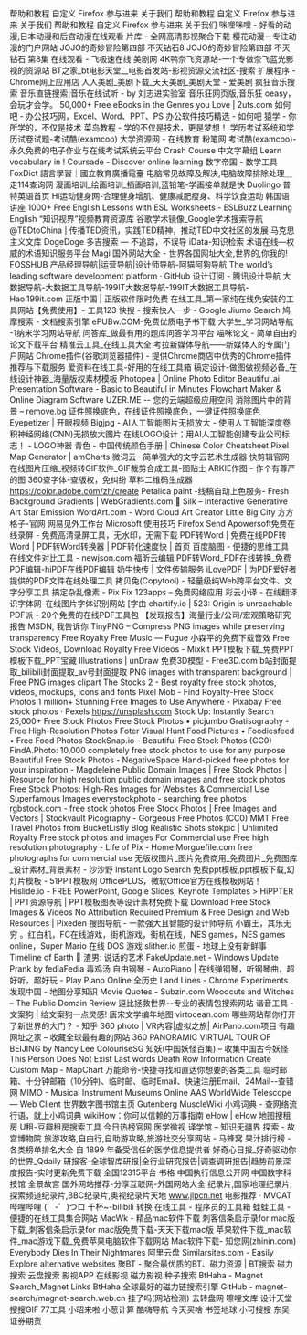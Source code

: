 帮助和教程
自定义 Firefox
参与进来
关于我们
帮助和教程
自定义 Firefox
参与进来
关于我们
帮助和教程
自定义 Firefox
参与进来
关于我们
咪哩咪哩 - 好看的动漫,日本动漫和后宫动漫在线观看
片库 - 全网高清影视聚合下载
樱花动漫－专注动漫的门户网站
JOJO的奇妙冒险第四部 不灭钻石8 JOJO的奇妙冒险第四部 不灭钻石 第8集 在线观看 - 飞极速在线
美剧网
4K鸭奈飞资源站-一个专做奈飞蓝光影视的资源站
BT之家_bt电影天堂__电影首发站-影视资源交流社区-搜索
扩展程序 - Chrome网上应用店
人人美剧_美剧下载_天天美剧_美剧天堂 - 爱美剧
疯狂音乐搜索
音乐直链搜索|音乐在线试听 - by 刘志进实验室
音乐狂网页版,音乐狂
oeasy，会玩才会学。
50,000+ Free eBooks in the Genres you Love | 2uts.com
如何吧 - 办公技巧网，Excel、Word、PPT、PS 办公软件技巧精选 - 如何吧
猿学 - 你所学的，不仅是技术
菜鸟教程 - 学的不仅是技术，更是梦想！
学历考试系统和学历试卷试题-考试酷(examcoo)
大学资源网 - 在线教育
粉笔网
考试酷(examcoo)-永久免费的电子作业与在线考试系统云平台
Crash Course 中文字幕组
Learn vocabulary in !
Coursade - Discover online learning
数字帝国 - 数学工具
FoxDict
語言學習｜國立教育廣播電臺
电脑常见故障及解决,电脑故障排除处理＿走114查询网
漫画培训_绘画培训_插画培训,蓝铅笔-学画接单就是快
Duolingo
普特英语首页
Hi运动健身网-合理健身增肌、健康减肥瘦身、科学饮食运动
韩国语讲座
1000+ Free English Lessons with ESL Worksheets - ESLBuzz Learning English
“知识视界”视频教育资源库
谷歌学术镜像_Google学术搜索导航
@TEDtoChina | 传播TED资讯，实践TED精神，推动TED中文社区的发展
马克思主义文库
DogeDoge 多吉搜索 — 不追踪，不误导
iData-知识检索
术语在线—权威的术语知识服务平台
Magi
国外网站大全 - 世界各国网址大全,世界的,你我的!
FOSSHUB
产品经理导航|运营导航|设计师导航-阿猫阿狗导航
The world’s leading software development platform · GitHub
设计订阅 - 腾讯设计导航
大数据导航-大数据工具导航-199IT大数据导航-199IT大数据工具导航-Hao.199it.com
正版中国 | 正版软件限时免费
在线工具_第一家纯在线免安装的工具网站【免费使用】- 工具123
快搜 - 搜索快人一步 - Google
Jiumo Search 鸠摩搜索 - 文档搜索引擎
ePUBw.COM-免费优质电子书下载
大学生_学习网站导航 -1纳米学习网站导航
问答库_做最有用的题库问答学习平台
喵咪论文 - 简单自由的论文下载平台
精准云工具_在线工具大全
考拉新媒体导航——新媒体人的专属门户网站
Chrome插件(谷歌浏览器插件) - 提供Chrome商店中优秀的Chrome插件推荐与下载服务
爱资料在线工具-好用的在线工具箱
稿定设计-做图做视频必备_在线设计神器_海量版权素材模板
Photopea | Online Photo Editor
Beautiful.ai Presentation Software - Basic to Beautiful in Minutes
Flowchart Maker & Online Diagram Software
UZER.ME -- 您的云端超级应用空间
消除图片中的背景 – remove.bg
证件照换底色，在线证件照换底色，一键证件照换底色
Eyepetizer | 开眼视频
Bigjpg - AI人工智能图片无损放大 - 使用人工智能深度卷积神经网络(CNN)无损放大图片
在线LOGO设计；用AI人工智能创建专业公司标志！ - LOGO神器
青色 - 中国传统颜色手册 | Chinese Color Cheatsheet
Pixel Map Generator | amCharts
微词云 · 简单强大的文字云艺术生成器
快剪辑官网
在线图片压缩_视频转GIF软件_GIF裁剪合成工具-图贴士
ARKIE作图 - 作个有尊严的图
360查字体-查版权，免纠纷
草料二维码生成器
https://color.adobe.com/zh/create
Petalica paint -线稿自动上色服务-
Fresh Background Gradients | WebGradients.com 💎
Silk – Interactive Generative Art
Star Emission
WordArt.com - Word Cloud Art Creator
Little Big City
方方格子-官网
网易见外工作台
Microsoft 使用技巧
Firefox Send
Apowersoft免费在线录屏 - 免费高清录屏工具，无水印，无需下载
PDF转Word | 免费在线PDF转Word | PDF转Word转换器 | PDF转化速度快 | 首页
百度脑图 - 便捷的思维工具
在线文件对比工具 - newjson.com
福昕云编辑
PDF转Word_PDF在线转换_免费PDF编辑-hiPDF在线PDF编辑
奶牛快传 | 文件传输服务
iLovePDF | 为PDF爱好者提供的PDF文件在线处理工具
拷贝兔(Copytool) - 轻量级纯Web跨平台文件、文字分享工具
搞定杂乱像素 - Pix Fix
123apps – 免费网络应用
彩云小译 - 在线翻译
识字体网-在线图片字体识别网站
[字由
chartify.io | 523: Origin is unreachable
PDF派 - 20个免费的在线PDF工具包
【发现报告】海量行业/公司/宏观策略研究报告
MSDN, 我告诉你
TinyPNG – Compress PNG images while preserving transparency
Free Royalty Free Music — Fugue
小森平的免费下载音效
Free Stock Videos, Download Royalty Free Videos - Mixkit
PPT模板下载_免费PPT模板下载_PPT宝藏
Illustrations | unDraw
免费3D模型 - Free3D.com
b站封面提取_bilibili封面提取_av号封面提取
PNG images with transparent background | Free PNG images clipart
The Stocks 2 - Best royalty free stock photos, videos, mockups, icons and fonts
Pixel Mob - Find Royalty-Free Stock Photos
1 million+ Stunning Free Images to Use Anywhere - Pixabay
Free stock photos · Pexels
https://unsplash.com
Stock Up: Instantly Search 25,000+ Free Stock Photos
Free Stock Photos • picjumbo
Gratisography - Free High-Resolution Photos
Foter
Visual Hunt
Food Pictures • Foodiesfeed • Free Food Photos
StockSnap.io - Beautiful Free Stock Photos (CC0)
FindA.Photo: 10,000 completely free stock photos to use for any purpose
Beautiful Free Stock Photos - NegativeSpace
Hand-picked free photos for your inspiration - Magdeleine
Public Domain Images | Free Stock Photos | Resource for high resolution public domain images and free stock photos
Free Stock Photos: High-Res Images for Websites & Commercial Use
Superfamous Images
everystockphoto - searching free photos
rgbstock.com - free stock photos
Free Stock Photos | Free Images and Vectors | Stockvault
Picography - Gorgeous Free Photos (CC0)
MMT
Free Travel Photos from BucketListly Blog
Realistic Shots
stokpic | Unlimited Royalty Free stock photos and images For Commercial use
Free high resolution photography - Life of Pix - Home
Morguefile.com free photographs for commercial use
无版权图片_图片免费商用_免费图片_免费图库_设计素材_背景素材 - 沙沙野
Instant Logo Search
免费ppt模板,ppt模板下载,幻灯片模板 - 51PPT模板网
OfficePLUS，微软Office官方在线模板网站！
Hislide.io - FREE PowerPoint, Google Slides, Keynote Templates >
HiPPTER | PPT资源导航 | PPT模板图表等设计素材免费下载
Download Free Stock Images & Videos No Attribution Required
Premium & Free Design and Web Resources | Pixeden
搜图导航 - 一款强大且智能的设计师导航
小霸王，其乐无穷 。红白机，FC在线游戏，街机游戏，街机在线，NES games，NES games online，Super Mario
在线 DOS 游戏
slither.io
煎蛋 - 地球上没有新鲜事
Timeline of Earth
🐒 渣男: 说话的艺术
FakeUpdate.net - Windows Update Prank by fediaFedia
毒鸡汤
自由钢琴 - AutoPiano | 在线弹钢琴，听钢琴曲，超好听，超好玩 - Play Piano Online
全历史
Land Lines - Chrome Experiments
发现中国 - 地图分享知识
Movie Quotes - Subzin.com
Woodcuts and Witches – The Public Domain Review
逗比拯救世界--专业的表情包搜索网站
谐音工具 - 文案狗 | 给文案狗一点灵感!
唐宋文学编年地图
virtocean.com
哪些网站帮你打开了新世界的大门？ - 知乎
360 photo | VR内容|虚拟之旅| AirPano.com项目
有趣网址之家 – 收藏全球最有趣的网站
360 PANORAMIC VIRTUAL TOUR OF BEIJING by Nancy Lee
ColouriseSG
知妖(中国妖怪百集) – 收集中国古今妖怪
This Person Does Not Exist
Last words
Death Row Information
Create Custom Map - MapChart
万能命令-快捷寻找和直达你想要的各类工具
临时邮箱、十分钟邮箱（10分钟)、临时邮、临时Email、快速注册Email、24Mail--查错网
MIMO - Musical Instrument Museums Online
AAS WorldWide Telescope — Web Client
世界数字图书馆主页
Gutenberg
MuscleWiki
小鸡词典 - 查网络流行语，就上小鸡词典
wikiHow：你可以信赖的万事指南
eHow | eHow
地图搜租房
U租-豆瓣租房搜索工具
今日热榜官网
医学微视
译学馆 – 知识无疆界
探索 - 故宫博物院
旅游攻略,自由行,自助游攻略,旅游社交分享网站 - 马蜂窝
果汁排行榜 - 各类榜单排名大全
自 1899 年备受信任的医学信息提供者
好奇心日报_好奇驱动你的世界_Qdaily
研报客-全球智库研报|全行业研究报告|调查调研报告|趋势前景深度报告-实时更新免费下载
全国12315平台
书格
中国执行信息公开网
中国数字科技馆
全景故宫
国外网站推荐-分享互联网-外国网站大全
纪录片,国家地理纪录片,探索频道纪录片,BBC纪录片,奥视纪录片天地 www.jlpcn.net
电影推荐 · MVCAT
哔哩哔哩 (゜-゜)つロ 干杯~-bilibili
转换
在线工具 - 程序员的工具箱
蛙蛙工具 - 便捷的在线工具集合网站
MacWk - 精品mac软件下载
刺客信条启示录for mac版下载_刺客信条启示录for mac版免费下载-天天下载mac版
苹果软件下载_mac软件_mac游戏下载_免费苹果电脑软件下载网站
Mac软件下载- 知您网(zhinin.com)
Everybody Dies In Their Nightmares
阿里云盘
Similarsites.com - Easily Explore alternative websites
聚BT - 聚合最优质的BT、磁力资源 | BT搜索 磁力搜索 云盘搜索 影视APP 在线影视 磁力影视 种子搜索
BtHaha - Magnet Search_Magnet Links
BtHaha
全球最好的磁力链搜索引擎
GitHub - magnet-search/magnet-search.web.cn
挂了吗(网站检测)
去转盘网
嚓哩文库
设计天堂
搜搜GIF
77工具
小昭来啦
小葱计算
酷嗨导航
今天买啥
书签地球
小可搜搜
东吴证券期货
